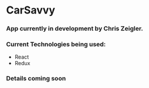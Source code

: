 # CarSavvy

### App currently in development by Chris Zeigler.
### Current Technologies being used:

* React
* Redux

### Details coming soon
